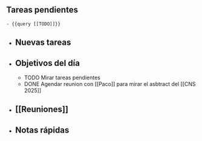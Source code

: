 ## Tareas pendientes
	- {{query [[TODO]]}}
- ## Nuevas tareas
- ## Objetivos del día
	- TODO Mirar tareas pendientes
	- DONE Agendar reunion con [[Paco]] para mirar el asbtract del [[CNS 2025]]
- ## [[Reuniones]]
- ## Notas rápidas